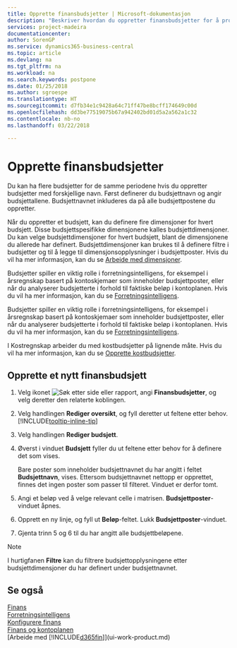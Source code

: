 ```yaml
---
title: Opprette finansbudsjetter | Microsoft-dokumentasjon
description: "Beskriver hvordan du oppretter finansbudsjetter for å prognostisere ulike økonomiske aktiviteter og tilordne dimensjoner for forretningsanalyseformål."
services: project-madeira
documentationcenter: 
author: SorenGP
ms.service: dynamics365-business-central
ms.topic: article
ms.devlang: na
ms.tgt_pltfrm: na
ms.workload: na
ms.search.keywords: postpone
ms.date: 01/25/2018
ms.author: sgroespe
ms.translationtype: HT
ms.sourcegitcommit: d7fb34e1c9428a64c71ff47be8bcff174649c00d
ms.openlocfilehash: dd3be77519075b67a942402bd01d5a2a562a1c32
ms.contentlocale: nb-no
ms.lasthandoff: 03/22/2018

---
```

# <a name="create-gl-budgets"></a>Opprette finansbudsjetter
Du kan ha flere budsjetter for de samme periodene hvis du oppretter budsjetter med forskjellige navn. Først definerer du budsjettnavn og angir budsjettallene. Budsjettnavnet inkluderes da på alle budsjettpostene du oppretter.  

 Når du oppretter et budsjett, kan du definere fire dimensjoner for hvert budsjett. Disse budsjettspesifikke dimensjonene kalles budsjettdimensjoner. Du kan velge budsjettdimensjoner for hvert budsjett, blant de dimensjonene du allerede har definert. Budsjettdimensjoner kan brukes til å definere filtre i budsjetter og til å legge til dimensjonsopplysninger i budsjettposter. Hvis du vil ha mer informasjon, kan du se [Arbeide med dimensjoner](finance-dimensions.md).

 Budsjetter spiller en viktig rolle i forretningsintelligens, for eksempel i årsregnskap basert på kontoskjemaer som inneholder budsjettposter, eller når du analyserer budsjetterte i forhold til faktiske beløp i kontoplanen. Hvis du vil ha mer informasjon, kan du se [Forretningsintelligens](bi.md).

 Budsjetter spiller en viktig rolle i forretningsintelligens, for eksempel i årsregnskap basert på kontoskjemaer som inneholder budsjettposter, eller når du analyserer budsjetterte i forhold til faktiske beløp i kontoplanen. Hvis du vil ha mer informasjon, kan du se [Forretningsintelligens](bi.md).

I Kostregnskap arbeider du med kostbudsjetter på lignende måte. Hvis du vil ha mer informasjon, kan du se [Opprette kostbudsjetter](finance-create-cost-budgets.md).    

## <a name="to-create-a-new-gl-budget"></a>Opprette et nytt finansbudsjett  
1. Velg ikonet ![Søk etter side eller rapport](media/ui-search/search_small.png "Søk etter side eller rapport"), angi **Finansbudsjetter**, og velg deretter den relaterte koblingen.  
2. Velg handlingen **Rediger oversikt**, og fyll deretter ut feltene etter behov. [!INCLUDE[tooltip-inline-tip](includes/tooltip-inline-tip_md.md)]  
3. Velg handlingen **Rediger budsjett**.
4. Øverst i vinduet **Budsjett** fyller du ut feltene etter behov for å definere det som vises.  

    Bare poster som inneholder budsjettnavnet du har angitt i feltet **Budsjettnavn**, vises. Ettersom budsjettnavnet nettopp er opprettet, finnes det ingen poster som passer til filteret. Vinduet er derfor tomt.  
5. Angi et beløp ved å velge relevant celle i matrisen. **Budsjettposter**-vinduet åpnes.  
6. Opprett en ny linje, og fyll ut **Beløp**-feltet. Lukk **Budsjettposter**-vinduet.  
7. Gjenta trinn 5 og 6 til du har angitt alle budsjettbeløpene.  

> [!NOTE]  
>  I hurtigfanen **Filtre** kan du filtrere budsjettopplysningene etter budsjettdimensjoner du har definert under budsjettnavnet.   

## <a name="see-also"></a>Se også
[Finans](finance.md)  
[Forretningsintelligens](bi.md)  
[Konfigurere finans](finance-setup-finance.md)  
[Finans og kontoplanen](finance-general-ledger.md)  
[Arbeide med [!INCLUDE[d365fin](includes/d365fin_md.md)]](ui-work-product.md)  


